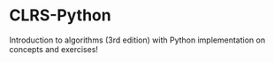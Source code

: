 # CLRS-Python
Introduction to algorithms (3rd edition) with Python implementation on concepts and exercises!
